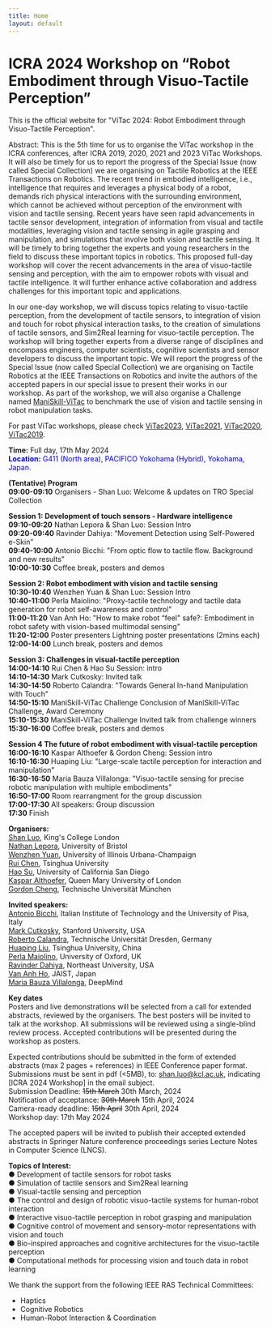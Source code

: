 ```yaml
---
title: Home
layout: default
---
```


# ICRA 2024 Workshop on “Robot Embodiment through Visuo-Tactile Perception”

This is the official website for "ViTac 2024: Robot Embodiment through Visuo-Tactile Perception".

Abstract: This is the 5th time for us to organise the ViTac workshop in the ICRA conferences, after ICRA 2019, 2020, 2021 and 2023 ViTac Workshops. It will also be timely for us to report the progress of the Special Issue (now called Special Collection) we are organising on Tactile Robotics at the IEEE Transactions on Robotics. The recent trend in embodied intelligence, i.e., intelligence that requires and leverages a physical body of a robot, demands rich physical interactions with the surrounding environment, which cannot be achieved without perception of the environment with vision and tactile sensing. Recent years have seen rapid advancements in tactile sensor development, integration of information from visual and tactile modalities, leveraging vision and tactile sensing in agile grasping and manipulation, and simulations that involve both vision and tactile sensing. It will be timely to bring together the experts and young researchers in the field to discuss these important topics in robotics. This proposed full-day workshop will cover the recent advancements in the area of visuo-tactile sensing and perception, with the aim to empower robots with visual and tactile intelligence. It will further enhance active collaboration and address challenges for this important topic and applications.

In our one-day workshop, we will discuss topics relating to visuo-tactile perception, from the development of tactile sensors, to integration of vision and touch for robot physical interaction tasks, to the creation of simulations of tactile sensors, and Sim2Real learning for visuo-tactile perception. The workshop will bring together experts from a diverse range of disciplines and encompass engineers, computer scientists, cognitive scientists and sensor developers to discuss the important topic. We will report the progress of the Special Issue (now called Special Collection) we are organising on Tactile Robotics at the IEEE Transactions on Robotics and invite the authors of the accepted papers in our special issue to present their works in our workshop. As part of the workshop, we will also organise a Challenge named [ManiSkill-ViTac](https://ai-workshops.github.io/maniskill-vitac-challenge-2024/) to benchmark the use of vision and tactile sensing in robot manipulation tasks. 

For past ViTac workshops, please check [ViTac2023](https://shanluo.github.io/ViTacWorkshops/vitac2023), [ViTac2021](https://shanluo.github.io/ViTacWorkshops/vitac2021), [ViTac2020](https://shanluo.github.io/ViTacWorkshops/vitac2020), [ViTac2019](https://shanluo.github.io/ViTacWorkshops/vitac2019).

**Time:** Full day, 17th May 2024 <br>
<span style="color:blue"> **Location:** G411 (North area), PACIFICO Yokohama (Hybrid), Yokohama, Japan. </span> <br>



**(Tentative) Program** <br>
**09:00-09:10**	Organisers - Shan Luo:	Welcome & updates on TRO Special Collection <br>

**Session 1: Development of touch sensors - Hardware intelligence**		<br>
**09:10-09:20**	Nathan Lepora & Shan Luo:	Session Intro <br>
**09:20-09:40**	Ravinder Dahiya:	“Movement Detection using Self-Powered e-Skin” <br>
**09:40-10:00**	Antonio Bicchi:	"From optic flow to tactile flow. Background and new results" <br>
**10:00-10:30**	Coffee break, posters and demos	<br>

**Session 2: Robot embodiment with vision and tactile sensing**		<br>
**10:30-10:40**	Wenzhen Yuan & Shan Luo:	Session Intro <br>
**10:40-11:00**	Perla Maiolino:	"Proxy-tactile technology and tactile data generation for robot self-awareness and control" <br>
**11:00-11:20**	Van Anh Ho:	"How to make robot “feel" safe?: Embodiment in robot safety with vision-based multimodal sensing" <br>
**11:20-12:00**	Poster presenters	Lightning poster presentations (2mins each) <br>
**12:00-14:00**	Lunch break, posters and demos	<br>

**Session 3: Challenges in visual-tactile perception**		<br>
**14:00-14:10**	Rui Chen & Hao Su	Session: intro <br>
**14:10-14:30**	Mark Cutkosky:	Invited talk <br>
**14:30-14:50**	Roberto Calandra:	"Towards General In-hand Manipulation with Touch" <br>
**14:50-15:10**	ManiSkill-ViTac Challenge	Conclusion of ManiSkill-ViTac Challenge, Award Ceremony <br>
**15:10-15:30**	ManiSkill-ViTac Challenge	Invited talk from challenge winners <br>
**15:30-16:00**	Coffee break, posters and demos	<br>

**Session 4 The future of robot embodiment with visual-tactile perception**		<br>
**16:00-16:10**	Kaspar Althoefer & Gordon Cheng:	Session intro <br>
**16:10-16:30**	Huaping Liu:	"Large-scale tactile perception for interaction and manipulation" <br>
**16:30-16:50**	Maria Bauza Villalonga:	"Visuo-tactile sensing for precise robotic manipulation with multiple embodiments" <br>
**16:50-17:00**	Room rearrangment for the group discussion <br>
**17:00-17:30**	All speakers:	Group discussion <br>
**17:30**	Finish	<br>


**Organisers:** <br>
[Shan Luo](https://shanluo.github.io/), King's College London <br>
[Nathan Lepora](www.lepora.com), University of Bristol <br>
[Wenzhen Yuan](https://cs.illinois.edu/about/people/adjunct-faculty/yuanwz), University of Illinois Urbana-Champaign <br>
[Rui Chen](https://callmeray.github.io/homepage/Home.html), Tsinghua University <br>
[Hao Su](https://cseweb.ucsd.edu/~haosu/ ), University of California San Diego <br>
[Kaspar Althoefer](http://www.eecs.qmul.ac.uk/profiles/althoeferkaspar.html), Queen Mary University of London <br>
[Gordon Cheng](https://www.professoren.tum.de/en/cheng-gordon), Technische Universität München <br>

**Invited speakers:** <br>
[Antonio Bicchi](https://www.iit.it/people-details/-/people/antonio-bicchi), Italian Institute of Technology and the University of Pisa, Italy <br>
[Mark Cutkosky](https://profiles.stanford.edu/mark-cutkosky), Stanford University, USA <br>
[Roberto Calandra](https://lasr.org/), Technische Universität Dresden, Germany <br>
[Huaping Liu](https://sites.google.com/site/thuliuhuaping), Tsinghua University, China <br>
[Perla Maiolino](https://eng.ox.ac.uk/people/perla-maiolino/), University of Oxford, UK <br>
[Ravinder Dahiya](https://coe.northeastern.edu/people/dahiya-ravinder/), Northeast University, USA <br>
[Van Anh Ho](https://fp.jaist.ac.jp/public/Default2.aspx?id=669&l=1), JAIST, Japan <br>
[Maria Bauza Villalonga](https://web.mit.edu/bauza/www/), DeepMind <br>

**Key dates** <br>
Posters and live demonstrations will be selected from a call for extended abstracts, reviewed by the organisers. The best posters will be invited to talk at the workshop. All submissions will be reviewed using a single-blind review process. Accepted contributions will be presented during the workshop as posters. <br>

Expected contributions should be submitted in the form of extended abstracts (max 2 pages + references) in IEEE Conference paper format. Submissions must be sent in pdf (<5MB), to: shan.luo@kcl.ac.uk, indicating [ICRA 2024 Workshop] in the email subject. <br>
Submission Deadline: <s>15th March</s> 30th March, 2024 <br>
Notification of acceptance: <s>30th March</s> 15th April, 2024 <br>
Camera-ready deadline: <s>15th April</s> 30th April, 2024 <br>
Workshop day: 17th May 2024 <br>

The accepted papers will be invited to publish their accepted extended abstracts in Springer Nature conference proceedings series Lecture Notes in Computer Science (LNCS). <br>

**Topics of Interest:** <br>
●  	Development of tactile sensors for robot tasks <br>
●  	Simulation of tactile sensors and Sim2Real learning <br>
●  	Visual-tactile sensing and perception <br>
●  	The control and design of robotic visuo-tactile systems for human-robot interaction <br>
●  	Interactive visuo-tactile perception in robot grasping and manipulation <br>
●  	Cognitive control of movement and sensory-motor representations with vision and touch <br>
●  	Bio-inspired approaches and cognitive architectures for the visuo-tactile perception <br>
●    Computational methods for processing vision and touch data in robot learning <br>

We thank the support from the following IEEE RAS Technical Committees: <br>
-   Haptics <br>
-   Cognitive Robotics <br>
-   Human-Robot Interaction & Coordination <br>

<!-- 
{% include toc.html %}

------

{% include template/credits.html %} -->
